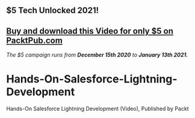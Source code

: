 ## $5 Tech Unlocked 2021!
[Buy and download this Video for only $5 on PacktPub.com](https://www.packtpub.com/product/hands-on-salesforce-lightning-development-video/9781788479059)
-----
*The $5 campaign         runs from __December 15th 2020__ to __January 13th 2021.__*

# Hands-On-Salesforce-Lightning-Development
Hands-On Salesforce Lightning Development (Video), Published by Packt
